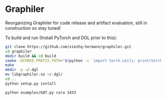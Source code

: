 # Graphiler

Reorganizing Graphiler for code release and artifact evaluation, still in construction so stay tuned!

To build and run (Install PyTorch and DGL prior to this):
```bash
git clone https://github.com/xiezhq-hermann/graphiler.git
cd graphiler
mkdir build && cd build
cmake -DCMAKE_PREFIX_PATH="$(python -c 'import torch.utils; print(torch.utils.cmake_prefix_path)')" ..
make
mkdir -p ~/.dgl
mv libgraphiler.so ~/.dgl/
cd ..
python setup.py install

python examples/GAT.py cora 1433
```